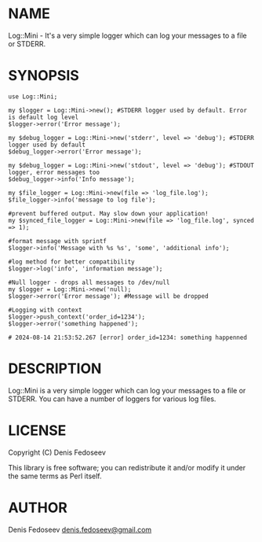 # NAME

Log::Mini - It's a very simple logger which can log your messages to a file or STDERR.

# SYNOPSIS

    use Log::Mini;

    my $logger = Log::Mini->new(); #STDERR logger used by default. Error is default log level
    $logger->error('Error message');

    my $debug_logger = Log::Mini->new('stderr', level => 'debug'); #STDERR logger used by default
    $debug_logger->error('Error message');

    my $debug_logger = Log::Mini->new('stdout', level => 'debug'); #STDOUT logger, error messages too
    $debug_logger->info('Info message');

    my $file_logger = Log::Mini->new(file => 'log_file.log');
    $file_logger->info('message to log file');

    #prevent buffered output. May slow down your application!
    my $synced_file_logger = Log::Mini->new(file => 'log_file.log', synced => 1);

    #format message with sprintf
    $logger->info('Message with %s %s', 'some', 'additional info');

    #log method for better compatibility
    $logger->log('info', 'information message');

    #Null logger - drops all messages to /dev/null
    my $logger = Log::Mini->new('null);
    $logger->error('Error message'); #Message will be dropped

    #Logging with context
    $logger->push_context('order_id=1234');
    $logger->error('something happened');

    # 2024-08-14 21:53:52.267 [error] order_id=1234: something happenned

# DESCRIPTION

Log::Mini is a very simple logger which can log your messages to a file or STDERR.
You can have a number of loggers for various log files.

# LICENSE

Copyright (C) Denis Fedoseev

This library is free software; you can redistribute it and/or modify
it under the same terms as Perl itself.

# AUTHOR

Denis Fedoseev <denis.fedoseev@gmail.com>
